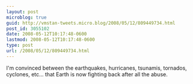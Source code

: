```yaml
---
layout: post
microblog: true
guid: http://vmstan-tweets.micro.blog/2008/05/12/809449734.html
post_id: 3055102
date: 2008-05-12T10:17:48-0600
lastmod: 2008-05-12T10:17:48-0600
type: post
url: /2008/05/12/809449734.html
---
```

I'm convinced between the earthquakes, hurricanes, tsunamis, tornados, cyclones, etc... that Earth is now fighting back after all the abuse.
